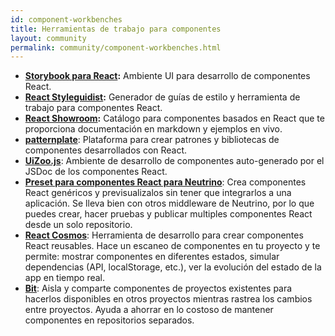 ```yaml
---
id: component-workbenches
title: Herramientas de trabajo para componentes
layout: community
permalink: community/component-workbenches.html
---
```


* **[Storybook para React](https://github.com/storybooks/storybook):** Ambiente UI para desarrollo de componentes React.
* **[React Styleguidist](https://github.com/styleguidist/react-styleguidist):** Generador de guías de estilo y herramienta de trabajo para componentes React.
* **[React Showroom](https://github.com/OpusCapita/react-showroom-client):** Catálogo para componentes basados en React que te proporciona documentación en markdown y ejemplos en vivo.
* **[patternplate](https://github.com/sinnerschrader/patternplate)**: Plataforma para crear patrones y bibliotecas de componentes desarrollados con React.
* **[UiZoo.js](https://github.com/myheritage/UiZoo.js)**: Ambiente de desarrollo de componentes auto-generado por el JSDoc de los componentes React.
* **[Preset para componentes React para Neutrino](https://neutrino.js.org/packages/react-components/)**: Crea componentes React genéricos y previsualizalos sin tener que integrarlos a una aplicación. Se lleva bien con otros middleware de Neutrino, por lo que puedes crear, hacer pruebas y publicar multiples componentes React desde un solo repositorio.
* **[React Cosmos](https://github.com/react-cosmos/react-cosmos)**: Herramienta de desarrollo para crear componentes React reusables. Hace un escaneo de componentes en tu proyecto  y te permite: mostrar componentes en diferentes estados, simular dependencias (API, localStorage,  etc.), ver la evolución del estado de la app en tiempo real.
* **[Bit](https://github.com/teambit/bit)**: Aisla y comparte componentes de proyectos existentes para hacerlos disponibles en otros proyectos mientras rastrea los cambios entre proyectos. Ayuda a ahorrar en lo costoso de mantener componentes en repositorios separados.
